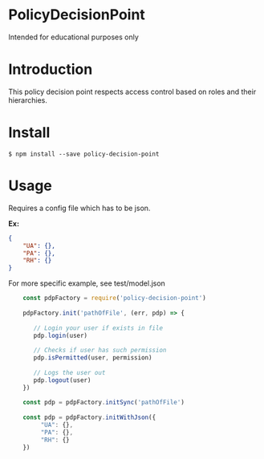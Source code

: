 # PolicyDecisionPoint
Intended for educational purposes only

# Introduction

This policy decision point respects access control 
based on roles and their hierarchies.

# Install
```
$ npm install --save policy-decision-point
```

# Usage
Requires a config file which has to be json.

**Ex:**
```json
{
    "UA": {},
    "PA": {},
    "RH": {}
}
```

For more specific example, see test/model.json

```js
    const pdpFactory = require('policy-decision-point')
    
    pdpFactory.init('pathOfFile', (err, pdp) => {
                                           
       // Login your user if exists in file
       pdp.login(user)
       
       // Checks if user has such permission
       pdp.isPermitted(user, permission)
       
       // Logs the user out
       pdp.logout(user)
    })
    
    const pdp = pdpFactory.initSync('pathOfFile')
     
    const pdp = pdpFactory.initWithJson({
         "UA": {},
         "PA": {},
         "RH": {}
    })
```



